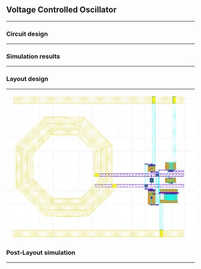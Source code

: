 ## Voltage Controlled Oscillator 
---------------------------------

### Circuit design 
----------------------

### Simulation results 
----------------------

### Layout design 
----------------------
![vco_layout](../../images/Layout/vco_layout.png)

### Post-Layout simulation
----------------------